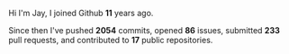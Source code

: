 Hi I'm Jay, I joined Github **11** years ago.

Since then I've pushed **2054** commits, opened **86** issues, submitted **233** pull requests, and contributed to **17** public repositories.
